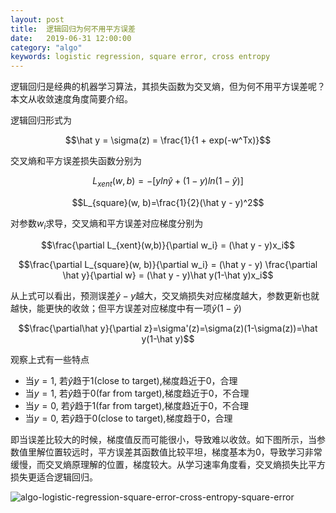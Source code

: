 ```yaml
---
layout: post
title:  逻辑回归为何不用平方误差
date:   2019-06-31 12:00:00
category: "algo"
keywords: logistic regression, square error, cross entropy
---
```


逻辑回归是经典的机器学习算法，其损失函数为交叉熵，但为何不用平方误差呢？本文从收敛速度角度简要介绍。

逻辑回归形式为

$$\hat y = \sigma(z) = \frac{1}{1 + exp(-w^Tx)}$$

交叉熵和平方误差损失函数分别为

$$L_{xent}(w,b)=-[yln\hat y + (1-y)ln(1-\hat y)]$$


$$L_{square}(w, b)=\frac{1}{2}(\hat y - y)^2$$

对参数$w_i$求导，交叉熵和平方误差对应梯度分别为

$$\frac{\partial L_{xent}(w,b)}{\partial w_i} = (\hat y - y)x_i$$

$$\frac{\partial L_{square}(w, b)}{\partial w_i} = (\hat y - y) \frac{\partial \hat y}{\partial w} = (\hat y - y)\hat y(1-\hat y)x_i$$

从上式可以看出，预测误差$\hat y - y$越大，交叉熵损失对应梯度越大，参数更新也就越快，能更快的收敛；但平方误差对应梯度中有一项$\hat y(1-\hat y)$

$$\frac{\partial\hat y}{\partial z}=\sigma'(z)=\sigma(z)(1-\sigma(z))=\hat y(1-\hat y)$$

观察上式有一些特点

+ 当$y=1$, 若$\hat y$趋于1(close to target),梯度趋近于0，合理
+ 当$y=1$, 若$\hat y$趋于0(far from target),梯度趋近于0，不合理
+ 当$y=0$, 若$\hat y$趋于1(far from target),梯度趋近于0，不合理
+ 当$y=0$, 若$\hat y$趋于0(close to target),梯度趋于0，合理

即当误差比较大的时候，梯度值反而可能很小，导致难以收敛。如下图所示，当参数值里解位置较远时，平方误差其函数值比较平坦，梯度基本为0，导致学习非常缓慢，而交叉熵原理解的位置，梯度较大。从学习速率角度看，交叉熵损失比平方损失更适合逻辑回归。

![algo-logistic-regression-square-error-cross-entropy-square-error](https://images-1256734305.cos.ap-beijing.myqcloud.com/algo-logistic-regression-square-error-cross-entropy-square-error.png)


